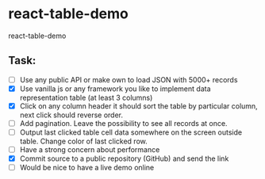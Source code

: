 # react-table-demo
react-table-demo

## Task:

- [ ] Use any public API or make own to load JSON with 5000+ records
- [x] Use vanilla js or any framework you like to implement data representation table (at least 3 columns)
- [x] Click on any column header it should sort the table by particular column, next click should reverse order.
- [ ] Add pagination. Leave the possibility to see all records at once.
- [ ] Output last clicked table cell data somewhere on the screen outside table. Change color of last clicked row.
- [ ] Have a strong concern about performance
- [x] Commit source to a public repository (GitHub) and send the link
- [ ]  Would be nice to have a live demo online
